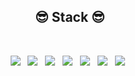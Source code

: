<h2 align="center"><b>😎 Stack 😎</b></h2>
</br>
<p align="center">
<img src="https://img.shields.io/badge/MongoDB-red?style=flat-square&logo=MongoDB&logoColor=white"/></a> &nbsp 
<img src="https://img.shields.io/badge/Node.js-orange?style=flat-square&logo=Node.js&logoColor=white"/></a> &nbsp
<img src="https://img.shields.io/badge/MySQL-yellow?style=flat-square&logo=MySQL&logoColor=white"/></a> &nbsp 
<img src="https://img.shields.io/badge/JavaScript-green?style=flat-square&logo=JavaScript&logoColor=white"/></a> &nbsp
<img src="https://img.shields.io/badge/-python-blue?style=flat-square&logo=python&logoColor=white"/></a> &nbsp
<img src="https://img.shields.io/badge/-docker-000080?style=flat-square&logo=docker&logoColor=white"/></a> &nbsp
<img src="https://img.shields.io/badge/-ubuntu-8b00ff?style=flat-square&logo=ubuntu&logoColor=white"/></a> &nbsp

<!--
**jhoonbae/jhoonbae** is a ✨ _special_ ✨ repository because its `README.md` (this file) appears on your GitHub profile.

Here are some ideas to get you started:

- 🔭 I’m currently working on ...
- 🌱 I’m currently learning ...
- 👯 I’m looking to collaborate on ...
- 🤔 I’m looking for help with ...
- 💬 Ask me about ...
- 📫 How to reach me: ...
- 😄 Pronouns: ...
- ⚡ Fun fact: ...
-->
